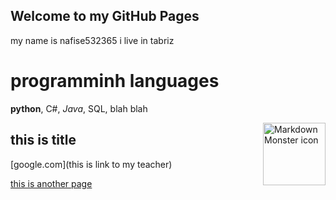 ## Welcome to my GitHub Pages

my name is nafise532365
i live in tabriz 



# programminh languages
**python**, C#, *Java*, SQL, blah blah

<img src="image.JPG"
     alt="Markdown Monster icon"
     width="100" height="100" align="right"/>


## this is title
[google.com](this is link to my teacher)


[this is another page](./testfile)
